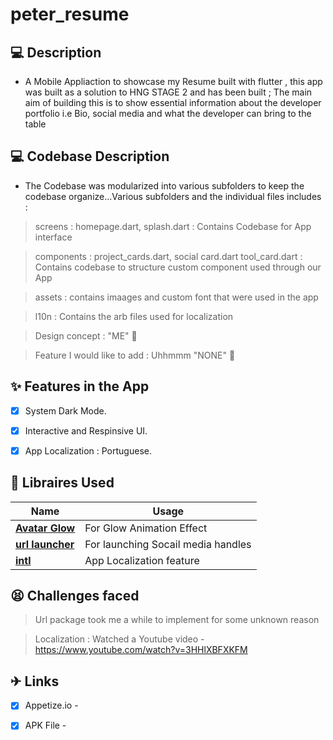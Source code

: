 # peter_resume



## 💻 Description

- A Mobile Appliaction to showcase my Resume built with flutter , this app was built as a solution to HNG STAGE 2 and has been built ; The main aim of building this is to show essential information about the developer portfolio i.e Bio, social media and what the developer can bring to the table


## 💻 Codebase Description

- The Codebase was modularized into various subfolders to keep the codebase organize...Various subfolders and the individual files includes :

> screens  : homepage.dart, splash.dart : Contains Codebase for App interface

> components : project_cards.dart, social card.dart tool_card.dart : Contains codebase to structure custom component used through our App

> assets : contains imaages and custom font that were used in the app

> l10n : Contains the arb files used for localization

> Design concept : "ME" 🙂 

> Feature I would like to add  : Uhhmmm "NONE" 🙂 

## ✨ Features in the App

- [x] System Dark Mode.
- [x] Interactive and Respinsive UI.
- [x] App Localization : Portuguese.


## 🔌 Libraires Used

| Name                                                    | Usage                                               |
| ------------------------------------------------------- | --------------------------------------------------- |
| [**Avatar Glow**](https://pub.dev/packages/avatar_glow)       | For Glow Animation Effect                            |
| [**url launcher**](https://pub.dev/packages/url_launcher)     |  For launching Socail media handles    |
| [**intl**](https://pub.dev/packages/intl)                         | App Localization feature |


## 😫 Challenges faced 

> Url package took me a while to implement for some unknown reason

> Localization : Watched a Youtube video - https://www.youtube.com/watch?v=3HHlXBFXKFM

## ✈ Links
- [x] Appetize.io -  
- [x] APK File  - 





